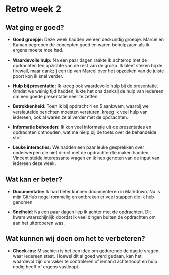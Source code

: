 # Retro week 2

## **Wat ging er goed?**

- **Goed groepje:** Deze week hadden we een deskundig groepje. Marcel en Kaman begrepen de concepten goed en waren behulpzaam als ik ergens moeite mee had.

- **Waardevolle hulp:** Na een paar dagen raakte ik achterop met de opdrachten ten opzichte van de rest van de groep. Ik bleef steken bij de firewall, maar dankzij een tip van Marcel over het opzoeken van de juiste poort kon ik snel verder.

- **Hulp bij presentatie:** Ik kreeg ook waardevolle hulp bij de presentatie. Omdat we weinig tijd hadden, lukte het ons dankzij de hulp van iedereen om een goede presentatie neer te zetten.

- **Betrokkenheid:** Toen ik bij opdracht 4 en 5 aankwam, waarbij we versleutelde berichten moesten versturen, kreeg ik veel hulp van iedereen, ook al waren ze al verder met de opdrachten.

- **Informatie behouden:** Ik kon veel informatie uit de presentaties en opdrachten onthouden, wat me hielp bij de toets over de behandelde stof.

- **Leuke interacties:** We hadden een paar leuke gesprekken over onderwerpen die niet direct met de opdrachten te maken hadden. Vincent stelde interessante vragen en ik heb genoten van de input van iedereen deze week.

## **Wat kan er beter?**

- **Documentatie:** Ik had beter kunnen documenteren in Markdown. Nu is mijn GitHub nogal rommelig en ontbreken er veel stappen die ik heb genomen.

- **Snelheid:** Na een paar dagen liep ik achter met de opdrachten. Dit kwam waarschijnlijk doordat ik veel dingen buiten de opdrachten om aan het uitproberen was.

## **Wat kunnen wij doen om het te verbeteren?**

- **Check-ins:** Misschien is het een idee om gedurende de dag te vragen waar iedereen staat. Hoewel dit al goed werd gedaan, kan het waardevol zijn om vaker te controleren of iemand achterloopt en hulp nodig heeft of ergens vastloopt.
